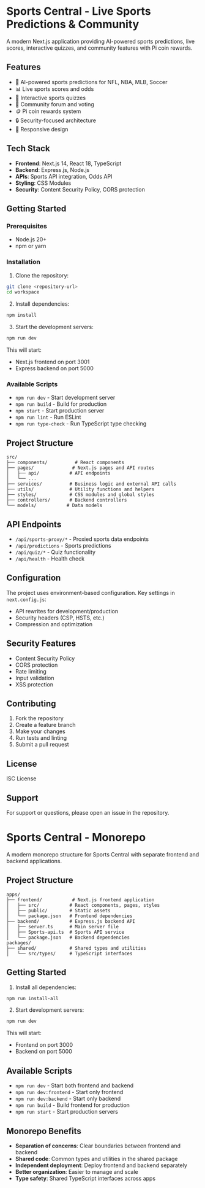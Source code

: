 
# Sports Central - Live Sports Predictions & Community

A modern Next.js application providing AI-powered sports predictions, live scores, interactive quizzes, and community features with Pi coin rewards.

## Features

- 🏈 AI-powered sports predictions for NFL, NBA, MLB, Soccer
- 📊 Live sports scores and odds
- 🎯 Interactive sports quizzes
- 💬 Community forum and voting
- 🪙 Pi coin rewards system
- 🔒 Security-focused architecture
- 📱 Responsive design

## Tech Stack

- **Frontend**: Next.js 14, React 18, TypeScript
- **Backend**: Express.js, Node.js
- **APIs**: Sports API integration, Odds API
- **Styling**: CSS Modules
- **Security**: Content Security Policy, CORS protection

## Getting Started

### Prerequisites

- Node.js 20+
- npm or yarn

### Installation

1. Clone the repository:
```bash
git clone <repository-url>
cd workspace
```

2. Install dependencies:
```bash
npm install
```

3. Start the development servers:
```bash
npm run dev
```

This will start:
- Next.js frontend on port 3001
- Express backend on port 5000

### Available Scripts

- `npm run dev` - Start development server
- `npm run build` - Build for production
- `npm start` - Start production server
- `npm run lint` - Run ESLint
- `npm run type-check` - Run TypeScript type checking

## Project Structure

```
src/
├── components/          # React components
├── pages/              # Next.js pages and API routes
│   ├── api/           # API endpoints
│   └── ...
├── services/          # Business logic and external API calls
├── utils/             # Utility functions and helpers
├── styles/            # CSS modules and global styles
├── controllers/       # Backend controllers
└── models/           # Data models
```

## API Endpoints

- `/api/sports-proxy/*` - Proxied sports data endpoints
- `/api/predictions` - Sports predictions
- `/api/quiz/*` - Quiz functionality
- `/api/health` - Health check

## Configuration

The project uses environment-based configuration. Key settings in `next.config.js`:

- API rewrites for development/production
- Security headers (CSP, HSTS, etc.)
- Compression and optimization

## Security Features

- Content Security Policy
- CORS protection
- Rate limiting
- Input validation
- XSS protection

## Contributing

1. Fork the repository
2. Create a feature branch
3. Make your changes
4. Run tests and linting
5. Submit a pull request

## License

ISC License

## Support

For support or questions, please open an issue in the repository.
# Sports Central - Monorepo

A modern monorepo structure for Sports Central with separate frontend and backend applications.

## Project Structure

```
apps/
├── frontend/           # Next.js frontend application
│   ├── src/           # React components, pages, styles
│   ├── public/        # Static assets
│   └── package.json   # Frontend dependencies
├── backend/           # Express.js backend API
│   ├── server.ts      # Main server file
│   ├── Sports-api.ts  # Sports API service
│   └── package.json   # Backend dependencies
packages/
├── shared/            # Shared types and utilities
│   └── src/types/     # TypeScript interfaces
```

## Getting Started

1. Install all dependencies:
```bash
npm run install-all
```

2. Start development servers:
```bash
npm run dev
```

This will start:
- Frontend on port 3000
- Backend on port 5000

## Available Scripts

- `npm run dev` - Start both frontend and backend
- `npm run dev:frontend` - Start only frontend
- `npm run dev:backend` - Start only backend
- `npm run build` - Build frontend for production
- `npm run start` - Start production servers

## Monorepo Benefits

- **Separation of concerns**: Clear boundaries between frontend and backend
- **Shared code**: Common types and utilities in the shared package
- **Independent deployment**: Deploy frontend and backend separately
- **Better organization**: Easier to manage and scale
- **Type safety**: Shared TypeScript interfaces across apps
